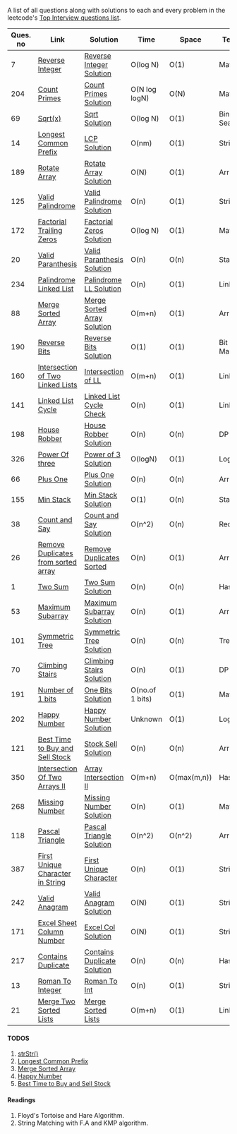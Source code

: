 A list of all questions along with solutions to each and every problem in the leetcode's [Top Interview questions list](https://leetcode.com/problemset/all/?listId=wpwgkgt).

| Ques. no | Link                                                                                                     | Solution                                                | Time            | Space       | Technique        |
| -------- | -------------------------------------------------------------------------------------------------------- | ------------------------------------------------------- | --------------- | ----------- | ---------------- |
| 7        | [Reverse Integer](https://leetcode.com/problems/reverse-integer)                                         | [Reverse Integer Solution](./ReverseInteger.java)       | O(log N)        | O(1)        | Math             |
| 204      | [Count Primes](https://leetcode.com/problems/count-primes)                                               | [Count Primes Solution](./CountPrimes.java)             | O(N log logN)   | O(N)        | Math (Sieve)     |
| 69       | [Sqrt(x)](https://leetcode.com/problems/sqrtx)                                                           | [Sqrt Solution](./Sqrt.java)                            | O(log N)        | O(1)        | Binary Search    |
| 14       | [Longest Common Prefix](https://leetcode.com/problems/longest-common-prefix/)                            | [LCP Solution](./LongestCommonPrefix.java)              | O(nm)           | O(1)        | Strings          |
| 189      | [Rotate Array](https://leetcode.com/problems/rotate-array/)                                              | [Rotate Array Solution](./RotateArray.java)             | O(N)            | O(1)        | Arrays           |
| 125      | [Valid Palindrome](https://leetcode.com/problems/valid-palindrome)                                       | [Valid Palindrome Solution](./ValidPalindrome.java)     | O(n)            | O(1)        | String           |
| 172      | [Factorial Trailing Zeros](https://leetcode.com/problems/factorial-trailing-zeroes)                      | [Factorial Zeros Solution](./FactorialZeros.java)       | O(log N)        | O(1)        | Math             |
| 20       | [Valid Paranthesis](https://leetcode.com/problems/valid-parentheses)                                     | [Valid Paranthesis Solution](./ValidParanthesis.java)   | O(n)            | O(n)        | Stack            |
| 234      | [Palindrome Linked List](https://leetcode.com/problems/palindrome-linked-list)                           | [Palindrome LL Solution](./PalindromeLL.java)           | O(n)            | O(1)        | Linked List      |
| 88       | [Merge Sorted Array](https://leetcode.com/problems/merge-sorted-array)                                   | [Merge Sorted Array Solution](./MergeSortedArray.java)  | O(m+n)          | O(1)        | Arrays           |
| 190      | [Reverse Bits](https://leetcode.com/problems/reverse-bits)                                               | [Reverse Bits Solution](./ReverseBits.java)             | O(1)            | O(1)        | Bit Manipulation |
| 160      | [Intersection of Two Linked Lists](https://leetcode.com/problems/intersection-of-two-linked-lists)       | [Intersection of LL](./IntersectLL.java)                | O(m+n)          | O(1)        | Linked List      |
| 141      | [Linked List Cycle](https://leetcode.com/problems/linked-list-cycle)                                     | [Linked List Cycle Check](./LLCycleCheck.java)          | O(n)            | O(1)        | Linked List      |
| 198      | [House Robber](https://leetcode.com/problems/house-robber/)                                              | [House Robber Solution](./HouseRobber.java)             | O(n)            | O(n)        | DP               |
| 326      | [Power Of three](https://leetcode.com/problems/power-of-three)                                           | [Power of 3 Solution](./PowerOf3.java)                  | O(logN)         | O(1)        | Logic            |
| 66       | [Plus One](https://leetcode.com/problems/plus-one)                                                       | [Plus One Solution](./PlusOne.java)                     | O(n)            | O(n)        | Array            |
| 155      | [Min Stack](https://leetcode.com/problems/min-stack)                                                     | [Min Stack Solution](./MinStack.java)                   | O(1)            | O(n)        | Stack            |
| 38       | [Count and Say](https://leetcode.com/problems/count-and-say)                                             | [Count and Say Solution](./CountSay.java)               | O(n^2)          | O(n)        | Recursion        |
| 26       | [Remove Duplicates from sorted array](https://leetcode.com/problems/remove-duplicates-from-sorted-array) | [Remove Duplicates Sorted](./RemoveDuplicates.java)     | O(n)            | O(1)        | Array            |
| 1        | [Two Sum](https://leetcode.com/problems/two-sum)                                                         | [Two Sum Solution](./TwoSum.java)                       | O(n)            | O(n)        | Hashing          |
| 53       | [Maximum Subarray](https://leetcode.com/problems/maximum-subarray)                                       | [Maximum Subarray Solution](./MaxSubarray.java)         | O(n)            | O(1)        | Array            |
| 101      | [Symmetric Tree](https://leetcode.com/problems/symmetric-tree)                                           | [Symmetric Tree Solution](./SymmetricTree.java)         | O(n)            | O(n)        | Trees            |
| 70       | [Climbing Stairs](https://leetcode.com/problems/climbing-stairs)                                         | [Climbing Stairs Solution](./ClimbingStairs.java)       | O(n)            | O(1)        | DP               |
| 191      | [Number of 1 bits](https://leetcode.com/problems/number-of-1-bits)                                       | [One Bits Solution](./OneBits.java)                     | O(no.of 1 bits) | O(1)        | Math             |
| 202      | [Happy Number](https://leetcode.com/problems/happy-number)                                               | [Happy Number Solution](./HappyNumber.java)             | Unknown         | O(1)        | Logic            |
| 121      | [Best Time to Buy and Sell Stock](https://leetcode.com/problems/best-time-to-buy-and-sell-stock/)        | [Stock Sell Solution](./StockSell.java)                 | O(n)            | O(n)        | Array            |
| 350      | [Intersection Of Two Arrays II](https://leetcode.com/problems/intersection-of-two-arrays-ii/)            | [Array Intersection II](./ArrayIntersect2.java)         | O(m+n)          | O(max(m,n)) | Hashing          |
| 268      | [Missing Number](https://leetcode.com/problems/missing-number/)                                          | [Missing Number Solution](./MissingNumber.java)         | O(n)            | O(1)        | Math             |
| 118      | [Pascal Triangle](https://leetcode.com/problems/pascals-triangle/)                                       | [Pascal Triangle Solution](./PascalTriangle.java)       | O(n^2)          | O(n^2)      | Array            |
| 387      | [First Unique Character in String](https://leetcode.com/problems/first-unique-character-in-a-string/)    | [First Unique Character](FirstUniqueChar.java)          | O(n)            | O(1)        | String           |
| 242      | [Valid Anagram](https://leetcode.com/problems/valid-anagram/)                                            | [Valid Anagram Solution](./ValidAnagram.java)           | O(N)            | O(1)        | String           |
| 171      | [Excel Sheet Column Number](https://leetcode.com/problems/excel-sheet-column-number/)                    | [Excel Col Solution](./ExcelCol.java)                   | O(N)            | O(1)        | String           |
| 217      | [Contains Duplicate](https://leetcode.com/problems/contains-duplicate/)                                  | [Contains Duplicate Solution](./ContainsDuplicate.java) | O(n)            | O(n)        | Hashing          |
| 13       | [Roman To Integer](https://leetcode.com/problems/roman-to-integer/)                                      | [Roman To Int](./RomanToInt.java)                       | O(n)            | O(1)        | String           |
| 21       | [Merge Two Sorted Lists](https://leetcode.com/problems/merge-two-sorted-lists/)                          | [Merge Sorted Lists](./MergeLists.java)                 | O(m+n)          | O(1)        | Linked List      |

#### TODOS

1. [strStr()](https://leetcode.com/problems/implement-strstr)
2. [Longest Common Prefix](https://leetcode.com/problems/longest-common-prefix)
3. [Merge Sorted Array](https://leetcode.com/problems/merge-sorted-array)
4. [Happy Number](https://leetcode.com/problems/happy-number)
5. [Best Time to Buy and Sell Stock](https://leetcode.com/problems/best-time-to-buy-and-sell-stock/)

#### Readings

1. Floyd's Tortoise and Hare Algorithm.
2. String Matching with F.A and KMP algorithm.
